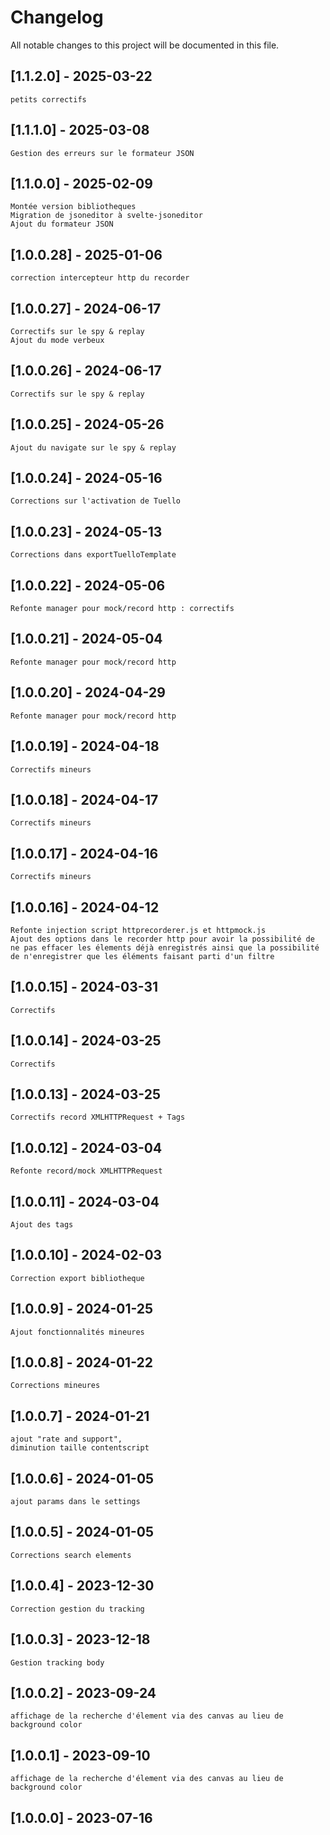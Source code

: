 # Changelog

All notable changes to this project will be documented in this file.

## [1.1.2.0] - 2025-03-22

    petits correctifs

## [1.1.1.0] - 2025-03-08

    Gestion des erreurs sur le formateur JSON

## [1.1.0.0] - 2025-02-09

    Montée version bibliotheques
    Migration de jsoneditor à svelte-jsoneditor
    Ajout du formateur JSON

## [1.0.0.28] - 2025-01-06

    correction intercepteur http du recorder

## [1.0.0.27] - 2024-06-17

    Correctifs sur le spy & replay
    Ajout du mode verbeux

## [1.0.0.26] - 2024-06-17

    Correctifs sur le spy & replay

## [1.0.0.25] - 2024-05-26

    Ajout du navigate sur le spy & replay

## [1.0.0.24] - 2024-05-16

    Corrections sur l'activation de Tuello

## [1.0.0.23] - 2024-05-13

    Corrections dans exportTuelloTemplate

## [1.0.0.22] - 2024-05-06

    Refonte manager pour mock/record http : correctifs

## [1.0.0.21] - 2024-05-04

    Refonte manager pour mock/record http

## [1.0.0.20] - 2024-04-29

    Refonte manager pour mock/record http

## [1.0.0.19] - 2024-04-18

    Correctifs mineurs

## [1.0.0.18] - 2024-04-17

    Correctifs mineurs

## [1.0.0.17] - 2024-04-16

    Correctifs mineurs

## [1.0.0.16] - 2024-04-12

    Refonte injection script httprecorderer.js et httpmock.js
    Ajout des options dans le recorder http pour avoir la possibilité de ne pas effacer les élements déjà enregistrés ainsi que la possibilité de n'enregistrer que les éléments faisant parti d'un filtre

## [1.0.0.15] - 2024-03-31

    Correctifs

## [1.0.0.14] - 2024-03-25

    Correctifs

## [1.0.0.13] - 2024-03-25

    Correctifs record XMLHTTPRequest + Tags

## [1.0.0.12] - 2024-03-04

    Refonte record/mock XMLHTTPRequest

## [1.0.0.11] - 2024-03-04

    Ajout des tags

## [1.0.0.10] - 2024-02-03

    Correction export bibliotheque

## [1.0.0.9] - 2024-01-25

    Ajout fonctionnalités mineures

## [1.0.0.8] - 2024-01-22

    Corrections mineures

## [1.0.0.7] - 2024-01-21

    ajout "rate and support"‚
    diminution taille contentscript

## [1.0.0.6] - 2024-01-05

    ajout params dans le settings

## [1.0.0.5] - 2024-01-05

    Corrections search elements

## [1.0.0.4] - 2023-12-30

    Correction gestion du tracking

## [1.0.0.3] - 2023-12-18

    Gestion tracking body

## [1.0.0.2] - 2023-09-24

    affichage de la recherche d'élement via des canvas au lieu de background color

## [1.0.0.1] - 2023-09-10

    affichage de la recherche d'élement via des canvas au lieu de background color

## [1.0.0.0] - 2023-07-16
